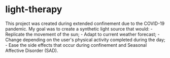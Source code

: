 # light-therapy
This project was created during extended confinement due to the COVID-19 pandemic.  My goal was to create a synthetic light source that would: - Replicate the movement of the sun; - Adapt to current weather forecast; - Change depending on the user's physical activity completed during the day; - Ease the side effects that occur during confinement and Seasonal Affective Disorder (SAD).

